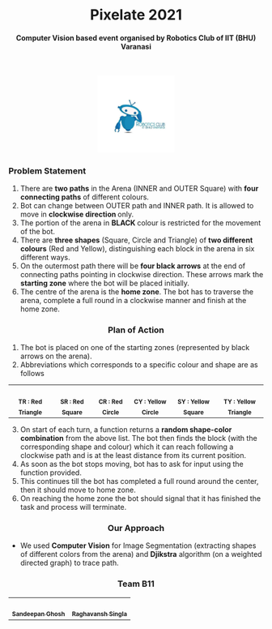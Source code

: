 <html>
<body>
    
<h1 align=center>Pixelate 2021 </h1>
    
<h4 align=center>Computer Vision based event organised by Robotics Club of IIT (BHU) Varanasi</h4><br>
    
<p align=center>
    <img src="https://github.com/san2130/Pixelate-21/blob/main/robo.jpg" width="30%"/>
</p>
    
<h3> Problem Statement</h3>

1. There are <b>two paths</b> in the Arena (INNER and OUTER Square) with <b>four connecting paths</b> of different colours.<br>
2. Bot can change between OUTER path and INNER path. It is allowed to move in <b> clockwise direction </b> only. 
3. The portion of the arena in <b> BLACK </b> colour is restricted for the movement of the bot.<br>
4. There are <b>three shapes</b> (Square, Circle and Triangle) of <b>two different colours</b> (Red and Yellow), distinguishing each block in the arena in six different ways. <br>
5. On the outermost path there will be <b>four black arrows</b> at the end of connecting paths pointing in clockwise direction. These arrows mark the <b>starting zone</b> where the bot will be placed initially.<br>
6. The centre of the arena is the <b>home zone</b>. The bot has to traverse the arena, complete a full round in a clockwise manner and finish at the home zone. <br>

<h3 align=center>Plan of Action</h3>

1. The bot is placed on one of the starting zones (represented by black arrows on the arena). <br>
2. Abbreviations which corresponds to a specific colour and shape are as follows<br>

<table align=center>
   <td align="center">
         <img src="https://i.gyazo.com/895b7ba241c10848fb4b664a480a36bf.png" width="100px;" alt=""/>
         <br />
         <sub>
             <b>TR : Red Triangle</b>
         </sub>
      <br />
   </td>
   <td align="center">
         <img src="https://i.gyazo.com/908678469cea8f95f04549d0d02dea6e.png" width="100px;" alt=""/>
         <br />
         <sub>
             <b>SR : Red Square</b>
         </sub>
      <br />
   </td>
   <td align="center">
         <img src="https://i.gyazo.com/e8d85fb4f53b58cd0d49655328ab909b.png" width="100px;" alt=""/>
         <br />
         <sub>
             <b>CR : Red Circle</b>
         </sub>
      <br />
   </td>
   <td align="center">
         <img src="https://i.gyazo.com/72ab1c3524c968f7f142526dd48487e7.pngg" width="100px;" alt=""/>
         <br />
         <sub>
             <b>CY : Yellow Circle</b>
         </sub>
      <br />
   </td>
   <td align="center">
         <img src="https://i.gyazo.com/9f9feec55eed87f775fd18e4ed92ef56.png" width="100px;" alt=""/>
         <br />
         <sub>
             <b>SY : Yellow Square</b>
         </sub>
      <br />
   </td>
   <td align="center">
         <img src="https://i.gyazo.com/32ee8196e737e9acf97434205d7a0445.png" width="100px;" alt=""/>
         <br />
         <sub>
             <b>TY : Yellow Triangle</b>
         </sub>
      <br />
   </td>
</table>
    
3. On start of each turn, a function returns a <b>random shape-color combination</b> from the above list. The bot then finds the block (with the corresponding shape and colour) which it can reach following a clockwise path and is at the least distance from its current position.<br>
4. As soon as the bot stops moving, bot has to ask for input using the function provided. <br>
5. This continues till the bot has completed a full round around the center, then it should move to home zone.<br>
6. On reaching the home zone the bot should signal that it has finished the task and process will terminate. <br>
    
<h3 align=center>Our Approach</h3>
    
- We used <b>Computer Vision</b> for Image Segmentation (extracting shapes of different colors from the arena) and <b>Djikstra</b> algorithm (on a weighted directed graph) to trace path. 

<h3 align=center>Team B11</h3>
    
<table align=center>
   <td align="center">
      <a href="https://github.com/san2130">
         <img src="https://avatars2.githubusercontent.com/u/60649618?s=460&v=4" width="100px;" alt=""/>
         <br />
         <sub>
            <b>Sandeepan Ghosh</b>
         </sub>
      </a>
      <br />
   </td>
   <td align="center">
      <a href="/">
         <img src="https://avatars.githubusercontent.com/u/98117481?v=4" width="100px;" alt=""/>
         <br />
         <sub>
            <b>Raghavansh Singla</b>
         </sub>
      </a>
      <br />
   </td>
</table>
 
</body>
</html>
